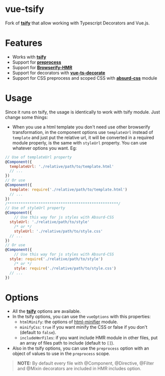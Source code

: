 # vue-tsify

Fork of [**tsify**](https://github.com/TypeStrong/tsify) that allow working with Typescript Decorators and Vue.js.

# Features

* Works with [**tsify**](https://github.com/TypeStrong/tsify)
* Support for [**preprocess**](https://github.com/jsoverson/preprocess)
* Support for [**Browserify-HMR**](https://github.com/AgentME/browserify-hmr)
* Support for decorators with [**vue-ts-decorate**](https://github.com/InDIOS/vue-ts-decorate)
* Support for CSS preprocess and scoped CSS with [**absurd-css**](https://github.com/InDIOS/absurd-css) module

# Usage

Since it runs on tsify, the usage is identically to work with tsify module. Just change some things:

* When you use a html template you don't need
 use other browserify transformation, in the component 
 options use `templateUrl` instead of `template` and just 
 put the relative url, it will be converted in a required
 module properly, is the same with `styleUrl` property. You can use
 whatever options you want. Eg:

```javascript
// Use of templateUrl property
@Component({
  templateUrl: './relative/path/to/template.html'
  // ...
})
// Or use
@Component({
  template: require('./relative/path/to/template.html')
  // ...
})
/**************************************************/
// Use of styleUrl property
@Component({
	// Use this way for js styles with Absurd-CSS
  styleUrl: './relative/path/to/style'
	/* or */
	styleUrl: './relative/path/to/style.css'
  // ...
})
// Or use
@Component({
	// Use this way for js styles with Absurd-CSS
  style: require('./relative/path/to/style')
	/* or */
	style: require('./relative/path/to/style.css')
  // ...
})
```
# Options
* All the [**tsify**](https://github.com/TypeStrong/tsify) options are available.
* In the tsify options, you can use the `vueOptions` with this properties:
  * `htmlMinify`: the options of [html-minifier](https://github.com/kangax/html-minifier) module.
  * `minifyCss`: `true` if you want minify the CSS or false if you don't (default to `false`).
  * `includeHmrFiles`: if you want include HMR module in other files, put an array of files path to include (default to `[]`).
* Also in the tsify options, you can use the `preprocess` option with an object of values to use in the `preprocess` scope.

> **NOTE:** By default every file with @Component, @Directive, @Filter and @Mixin decorators are included in HMR includes option.

